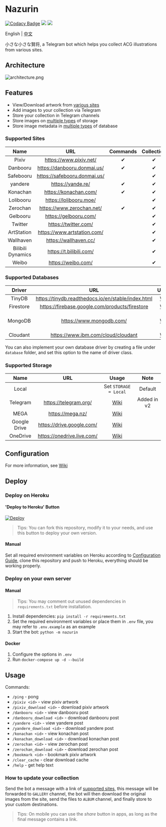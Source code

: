 # Nazurin

[![Codacy Badge](https://app.codacy.com/project/badge/Grade/5cbfed1b51a644b187ed5d9521a4ea95)](https://www.codacy.com/manual/y-young/nazurin?utm_source=github.com&utm_medium=referral&utm_content=y-young/nazurin&utm_campaign=Badge_Grade)
![](https://img.shields.io/badge/python->%3D%203.7-blue)
![](https://img.shields.io/badge/-Telegram-blue.svg?logo=telegram)

English | [中文](https://blog.gpx.moe/2020/07/20/nazurin/)

小さな小さな賢将, a Telegram bot which helps you collect ACG illustrations from various sites.

## Architecture

![architecture.png](https://i.loli.net/2021/02/02/8G7QJ9kiFTcmlwf.png)

## Features

-   View/Download artwork from [various sites](#supported-sites)
-   Add images to your collection via Telegram
-   Store your collection in Telegram channels
-   Store images on [multiple types](#supported-storage) of storage
-   Store image metadata in [multiple types](#supported-databases) of database

### Supported Sites

|        Name       |               URL              | Commands | Collection |
| :---------------: | :----------------------------: | :------: | :--------: |
|       Pixiv       |    <https://www.pixiv.net/>    |     ✔    |      ✔     |
|      Danbooru     |  <https://danbooru.donmai.us/> |     ✔    |      ✔     |
|     Safebooru     | <https://safebooru.donmai.us/> |          |      ✔     |
|      yandere      |       <https://yande.re/>      |     ✔    |      ✔     |
|      Konachan     |     <https://konachan.com/>    |     ✔    |      ✔     |
|     Lolibooru     |    <https://lolibooru.moe/>    |          |      ✔     |
|      Zerochan     |   <https://www.zerochan.net/>  |     ✔    |      ✔     |
|      Gelbooru     |     <https://gelbooru.com/>    |          |      ✔     |
|      Twitter      |     <https://twitter.com/>     |          |      ✔     |
|     ArtStation    |  <https://www.artstation.com/> |          |      ✔     |
|     Wallhaven     |     <https://wallhaven.cc/>    |          |      ✔     |
| Bilibili Dynamics |    <https://t.bilibili.com/>   |          |      ✔     |
|       Weibo       |      <https://weibo.com/>      |          |      ✔     |

### Supported Databases

|   Driver  |                          URL                         |                           Usage                           |           Note          |
| :-------: | :--------------------------------------------------: | :-------------------------------------------------------: | :---------------------: |
|   TinyDB  | <https://tinydb.readthedocs.io/en/stable/index.html> |   [Wiki](https://github.com/y-young/nazurin/wiki/TinyDB)  |         Default         |
| Firestore |   <https://firebase.google.com/products/firestore>   | [Wiki](https://github.com/y-young/nazurin/wiki/Firestore) |                         |
|  MongoDB  |              <https://www.mongodb.com/>              |  [Wiki](https://github.com/y-young/nazurin/wiki/MongoDB)  | MongoDB Atlas supported |
|  Cloudant |         <https://www.ibm.com/cloud/cloudant>         |  [Wiki](https://github.com/y-young/nazurin/wiki/Cloudant) |                         |

You can also implement your own database driver by creating a file under `database` folder, and set this option to the name of driver class.

### Supported Storage

|     Name     |              URL             |                             Usage                            |     Note    |
| :----------: | :--------------------------: | :----------------------------------------------------------: | :---------: |
|     Local    |                              |                     Set `STORAGE = Local`                    |   Default   |
|   Telegram   |    <https://telegram.org/>   |   [Wiki](https://github.com/y-young/nazurin/wiki/Telegram)   | Added in v2 |
|     MEGA     |      <https://mega.nz/>      |     [Wiki](https://github.com/y-young/nazurin/wiki/MEGA)     |             |
| Google Drive |  <https://drive.google.com/> | [Wiki](https://github.com/y-young/nazurin/wiki/Google-Drive) |             |
|   OneDrive   | <https://onedrive.live.com/> |   [Wiki](https://github.com/y-young/nazurin/wiki/OneDrive)   |             |

## Configuration

For more information, see [Wiki](https://github.com/y-young/nazurin/wiki/Configuration)

## Deploy

### Deploy on Heroku

#### 'Deploy to Heroku' Button

[![Deploy](https://www.herokucdn.com/deploy/button.svg)](https://heroku.com/deploy)

> Tips: You can fork this repository, modify it to your needs, and use this button to deploy your own version.

#### Manual

Set all required environment variables on Heroku according to [Configuration Guide](https://github.com/y-young/nazurin/wiki/Configuration), clone this repository and push to Heroku, everything should be working properly.

### Deploy on your own server

#### Manual

> Tips: You may comment out unused dependencies in `requirements.txt` before installation.

1.  Install dependencies: `pip install -r requirements.txt`
2.  Set the required environment variables or place them in `.env` file, you may refer to `.env.example` as an example
3.  Start the bot: `python -m nazurin`

#### Docker

1.  Configure the options in `.env`
2.  Run `docker-compose up -d --build`

## Usage

Commands:

-   `/ping` - pong
-   `/pixiv <id>` - view pixiv artwork
-   `/pixiv_download <id>` - download pixiv artwork
-   `/danbooru <id>` - view danbooru post
-   `/danbooru_download <id>` - download danbooru post
-   `/yandere <id>` - view yandere post
-   `/yandere_download <id>` - download yandere post
-   `/konachan <id>` - view konachan post
-   `/konachan_download <id>` - download konachan post
-   `/zerochan <id>` - view zerochan post
-   `/zerochan_download <id>` - download zerochan post
-   `/bookmark <id>` - bookmark pixiv artwork
-   `/clear_cache` - clear download cache
-   `/help` - get help text

### How to update your collection

Send the bot a message with a link of [supported sites](#supported-sites), this message will be forwarded to `GALLERY` channel, the bot will then download the original images from the site, send the files to `ALBUM` channel, and finally store to your custom destinations.

> Tips: On mobile you can use the _share_ button in apps, as long as the final message contains a link.
